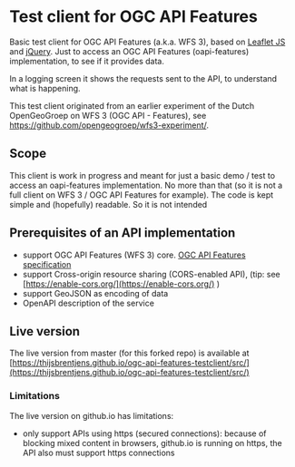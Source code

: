 # Test client for OGC API Features
Basic test client for OGC API Features (a.k.a. WFS 3), based on [Leaflet JS](https://leafletjs.com/) and [jQuery](https://jquery.com/). Just to access an OGC API Features (oapi-features) implementation, to see if it provides data.

In a logging screen it shows the requests sent to the API, to understand what is happening.

This test client originated from an earlier experiment of the Dutch OpenGeoGroep on WFS 3 (OGC API - Features), see https://github.com/opengeogroep/wfs3-experiment/.

## Scope
This client is work in progress and meant for just a basic demo / test to access an oapi-features implementation. No more than that (so it is not a full client on WFS 3 / OGC API Features for example). The code is kept simple and (hopefully) readable. So it is not intended

## Prerequisites of an API implementation
* support OGC API Features (WFS 3) core. [OGC API Features specification](https://github.com/opengeospatial/WFS_FES/)
* support Cross-origin resource sharing (CORS-enabled API), (tip: see [https://enable-cors.org/](https://enable-cors.org/) )
* support GeoJSON as encoding of data
* OpenAPI description of the service

## Live version
The live version from master (for this forked repo) is available at  [https://thijsbrentjens.github.io/ogc-api-features-testclient/src/](https://thijsbrentjens.github.io/ogc-api-features-testclient/src/)


### Limitations
The live version on github.io has limitations:
* only support APIs using https (secured connections): because of blocking mixed content in browsers, github.io is running on https, the API also must support https connections
